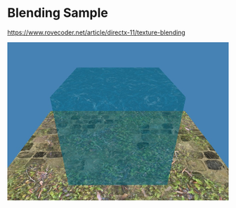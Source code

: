 
# Blending Sample

https://www.rovecoder.net/article/directx-11/texture-blending

![Image](./directx11_blending.jpg)